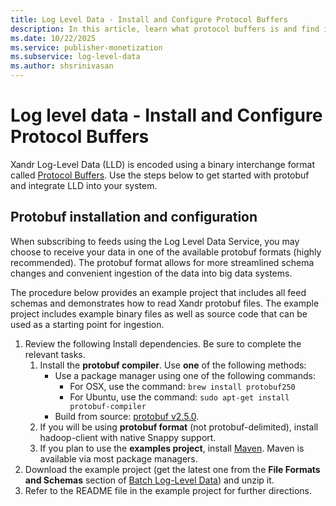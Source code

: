 ```yaml
---
title: Log Level Data - Install and Configure Protocol Buffers
description: In this article, learn what protocol buffers is and find instructions for installation and configuration.
ms.date: 10/22/2025
ms.service: publisher-monetization
ms.subservice: log-level-data
ms.author: shsrinivasan
---
```


# Log level data - Install and Configure Protocol Buffers

Xandr Log-Level Data (LLD) is encoded using a binary interchange format called [Protocol Buffers](https://github.com/protocolbuffers/protobuf). Use the steps below to get started with protobuf and integrate LLD into your system.

## Protobuf installation and configuration

When subscribing to feeds using the Log Level Data Service, you may choose to receive your data in one of the available protobuf formats (highly recommended). The protobuf format allows for more streamlined schema changes and convenient ingestion of the data into big data systems.

The procedure below provides an example project that includes all feed schemas and demonstrates how to read Xandr protobuf files. The example project includes example binary files as well as source code that can be used as a starting point for ingestion.

1. Review the following Install dependencies. Be sure to complete the relevant tasks.
    1. Install the **protobuf compiler**. Use **one** of the following methods:
        - Use a package manager using one of the following commands:
          - For OSX, use the command: `brew install protobuf250`
          - For Ubuntu, use the command: `sudo apt-get install protobuf-compiler`
        - Build from source: [protobuf v2.5.0](https://github.com/protocolbuffers/protobuf/tree/v2.5.0).
    1. If you will be using **protobuf format** (not protobuf-delimited), install hadoop-client with native Snappy support.
    1. If you plan to use the **examples project**, install [Maven](https://maven.apache.org/). Maven is available via most package managers.
1. Download the example project (get the latest one from the **File Formats and Schemas** section of [Batch Log-Level Data](batch-log-level-data.md)) and unzip it.
1. Refer to the README file in the example project for further directions.
